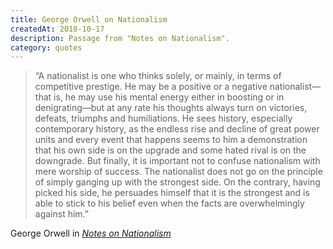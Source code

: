 ```yaml
---
title: George Orwell on Nationalism
createdAt: 2018-10-17
description: Passage from "Notes on Nationalism".
category: quotes
---
```


> &ldquo;A nationalist is one who thinks solely, or mainly, in terms of competitive prestige. He may be a
> positive or a negative nationalist—that is, he may use his mental energy either in boosting or in
> denigrating—but at any rate his thoughts always turn on victories, defeats, triumphs and humiliations. He
> sees history, especially contemporary history, as the endless rise and decline of great power units and
> every event that happens seems to him a demonstration that his own side is on the upgrade and some hated
> rival is on the downgrade. But finally, it is important not to confuse nationalism with mere worship of
> success. The nationalist does not go on the principle of simply ganging up with the strongest side. On the
> contrary, having picked his side, he persuades himself that it is the strongest and is able to stick to his
> belief even when the facts are overwhelmingly against him.&rdquo;

<footer class="blockquote-footer">
George Orwell in
<a href="http://orwell.ru/library/essays/nationalism/english/e_nat">
  <cite title="Notes on Nationalism"> Notes on Nationalism </cite></a
>
</footer>
